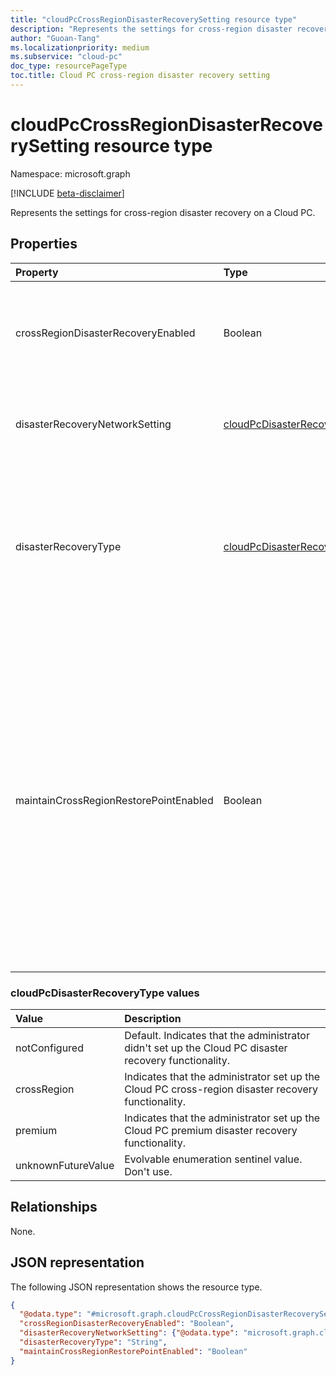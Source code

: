 ```yaml
---
title: "cloudPcCrossRegionDisasterRecoverySetting resource type"
description: "Represents the settings for cross-region disaster recovery on a Cloud PC."
author: "Guoan-Tang"
ms.localizationpriority: medium
ms.subservice: "cloud-pc"
doc_type: resourcePageType
toc.title: Cloud PC cross-region disaster recovery setting
---
```


# cloudPcCrossRegionDisasterRecoverySetting resource type

Namespace: microsoft.graph

[!INCLUDE [beta-disclaimer](../../includes/beta-disclaimer.md)]

Represents the settings for cross-region disaster recovery on a Cloud PC.

## Properties

|Property|Type|Description|
|:---|:---|:---|
|crossRegionDisasterRecoveryEnabled|Boolean|`True` if an end user is allowed to set up cross-region disaster recovery for Cloud PC; otherwise, `false`. The default value is `false`.|
|disasterRecoveryNetworkSetting|[cloudPcDisasterRecoveryNetworkSetting](../resources/cloudpcdisasterrecoverynetworksetting.md)|Indicates the network settings of the Cloud PC during a cross-region disaster recovery operation.|
|disasterRecoveryType|[cloudPcDisasterRecoveryType](#cloudpcdisasterrecoverytype-values)|Indicates the type of disaster recovery to perform when a disaster occurs on the user's Cloud PC. The possible values are: `notConfigured`, `crossRegion`, `premium`, `unknownFutureValue`. The default value is `notConfigured`.|
|maintainCrossRegionRestorePointEnabled|Boolean|Indicates whether Windows 365 maintain the cross-region disaster recovery function generated restore points. If `true`, the Windows 365 stored restore points; `false` indicates that Windows 365 doesn't generate or keep the restore point from the original Cloud PC. If a disaster occurs, the new Cloud PC can only be provisioned using the initial image. This limitation can result in the loss of some user data on the original Cloud PC. The default value is `false`.|

### cloudPcDisasterRecoveryType values

| Value              | Description                                                                                            |
|:-------------------|:-------------------------------------------------------------------------------------------------------|
| notConfigured      | Default. Indicates that the administrator didn't set up the Cloud PC disaster recovery functionality.  |
| crossRegion        | Indicates that the administrator set up the Cloud PC cross-region disaster recovery functionality.     |
| premium            | Indicates that the administrator set up the Cloud PC premium disaster recovery functionality.          |
| unknownFutureValue | Evolvable enumeration sentinel value. Don't use.                                                       |

## Relationships

None.

## JSON representation

The following JSON representation shows the resource type.
<!-- {
  "blockType": "resource",
  "@odata.type": "microsoft.graph.cloudPcCrossRegionDisasterRecoverySetting"
}
-->

``` json
{
  "@odata.type": "#microsoft.graph.cloudPcCrossRegionDisasterRecoverySetting",
  "crossRegionDisasterRecoveryEnabled": "Boolean",
  "disasterRecoveryNetworkSetting": {"@odata.type": "microsoft.graph.cloudPcDisasterRecoveryNetworkSetting"},
  "disasterRecoveryType": "String",
  "maintainCrossRegionRestorePointEnabled": "Boolean"
}
```
